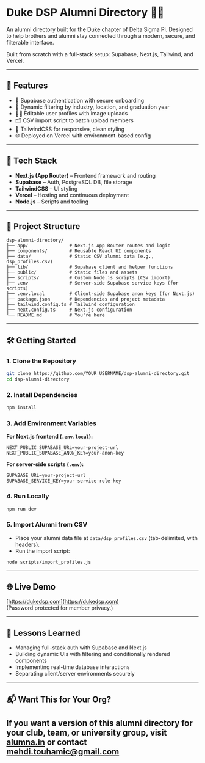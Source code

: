 # Duke DSP Alumni Directory 🧑‍🎓

An alumni directory built for the Duke chapter of Delta Sigma Pi. Designed to help brothers and alumni stay connected through a modern, secure, and filterable interface.

Built from scratch with a full-stack setup: Supabase, Next.js, Tailwind, and Vercel.

---

## 🚀 Features

- 🔐 Supabase authentication with secure onboarding
- 🔎 Dynamic filtering by industry, location, and graduation year
- 🧑‍💼 Editable user profiles with image uploads
- 🗂️ CSV import script to batch upload members
- 🎨 TailwindCSS for responsive, clean styling
- 🌐 Deployed on Vercel with environment-based config

---

## 🧠 Tech Stack

- **Next.js (App Router)** – Frontend framework and routing
- **Supabase** – Auth, PostgreSQL DB, file storage
- **TailwindCSS** – UI styling
- **Vercel** – Hosting and continuous deployment
- **Node.js** – Scripts and tooling

---

## 📁 Project Structure

```text
dsp-alumni-directory/
├── app/               # Next.js App Router routes and logic
├── components/        # Reusable React UI components
├── data/              # Static CSV alumni data (e.g., dsp_profiles.csv)
├── lib/               # Supabase client and helper functions
├── public/            # Static files and assets
├── scripts/           # Custom Node.js scripts (CSV import)
├── .env               # Server-side Supabase service keys (for scripts)
├── .env.local         # Client-side Supabase anon keys (for Next.js)
├── package.json       # Dependencies and project metadata
├── tailwind.config.ts # Tailwind configuration
├── next.config.ts     # Next.js configuration
└── README.md          # You're here
```

---

## 🛠️ Getting Started

### 1. Clone the Repository

```bash
git clone https://github.com/YOUR_USERNAME/dsp-alumni-directory.git
cd dsp-alumni-directory
```

### 2. Install Dependencies

```bash
npm install
```

### 3. Add Environment Variables

**For Next.js frontend (`.env.local`):**
```env
NEXT_PUBLIC_SUPABASE_URL=your-project-url
NEXT_PUBLIC_SUPABASE_ANON_KEY=your-anon-key
```

**For server-side scripts (`.env`):**
```env
SUPABASE_URL=your-project-url
SUPABASE_SERVICE_KEY=your-service-role-key
```

### 4. Run Locally

```bash
npm run dev
```

### 5. Import Alumni from CSV

- Place your alumni data file at `data/dsp_profiles.csv` (tab-delimited, with headers).
- Run the import script:

```bash
node scripts/import_profiles.js
```

---

## 🌐 Live Demo

[https://dukedsp.com](https://dukedsp.com)  
(Password protected for member privacy.)

---

## 🧠 Lessons Learned

- Managing full-stack auth with Supabase and Next.js
- Building dynamic UIs with filtering and conditionally rendered components
- Implementing real-time database interactions
- Separating client/server environments securely

---

## 📬 Want This for Your Org?

If you want a version of this alumni directory for your club, team, or university group, visit [alumna.in](https://alumna.in) or contact mehdi.touhamic@gmail.com
---

